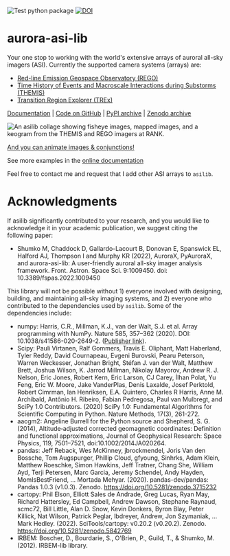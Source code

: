 ![Test python package](https://github.com/mshumko/aurora-asi-lib/workflows/Test%20python%20package/badge.svg) [![DOI](https://zenodo.org/badge/DOI/10.5281/zenodo.4746447.svg)](https://doi.org/10.5281/zenodo.4746446)

# aurora-asi-lib
Your one stop to working with the world's extensive arrays of auroral all-sky imagers (ASI). Currently the supported camera systems (arrays) are: 
* [Red-line Emission Geospace Observatory (REGO)](https://aurora-asi-lib.readthedocs.io/en/latest/imager_api.html#rego-asi)
* [Time History of Events and Macroscale Interactions during Substorms (THEMIS)](https://aurora-asi-lib.readthedocs.io/en/latest/imager_api.html#module-asilib.asi.themis)
* [Transition Region Explorer (TREx)](https://aurora-asi-lib.readthedocs.io/en/latest/imager_api.html#module-asilib.asi.trex)

[Documentation](https://aurora-asi-lib.readthedocs.io/) | [Code on GitHub](https://github.com/mshumko/aurora-asi-lib) | [PyPI archive](https://pypi.org/project/aurora-asi-lib/) | [Zenodo archive](https://doi.org/10.5281/zenodo.4746446)

![An asilib collage showing fisheye images, mapped images, and a keogram from the THEMIS and REGO imagers at RANK.](https://github.com/mshumko/aurora-asi-lib/blob/main/docs/_static/collage.png?raw=true)

[And you can animate images & conjunctions!](https://aurora-asi-lib.readthedocs.io/en/latest/basics_tutorial.html#Satellite-conjunction)

See more examples in the [online documentation](https://aurora-asi-lib.readthedocs.io/en/latest/examples.html) 

Feel free to contact me and request that I add other ASI arrays to `asilib`.

# Acknowledgments
If asilib significantly contributed to your research, and you would like to acknowledge it in your academic publication, we suggest citing the following paper:

- Shumko M, Chaddock D, Gallardo-Lacourt B, Donovan E, Spanswick EL, Halford AJ, Thompson I and Murphy KR (2022), AuroraX, PyAuroraX, and aurora-asi-lib: A user-friendly auroral all-sky imager analysis framework. Front. Astron. Space Sci. 9:1009450. doi: 10.3389/fspas.2022.1009450

This library will not be possible without 1) everyone involved with designing, building, and maintaining all-sky imaging systems, and 2) everyone who contributed to the dependencies used by `asilib`. Some of the dependencies include:
- numpy: Harris, C.R., Millman, K.J., van der Walt, S.J. et al. Array programming with NumPy. Nature 585, 357–362 (2020). DOI: 10.1038/s41586-020-2649-2. ([Publisher link](https://www.nature.com/articles/s41586-020-2649-2)).
- Scipy: Pauli Virtanen, Ralf Gommers, Travis E. Oliphant, Matt Haberland, Tyler Reddy, David Cournapeau, Evgeni Burovski, Pearu Peterson, Warren Weckesser, Jonathan Bright, Stéfan J. van der Walt, Matthew Brett, Joshua Wilson, K. Jarrod Millman, Nikolay Mayorov, Andrew R. J. Nelson, Eric Jones, Robert Kern, Eric Larson, CJ Carey, İlhan Polat, Yu Feng, Eric W. Moore, Jake VanderPlas, Denis Laxalde, Josef Perktold, Robert Cimrman, Ian Henriksen, E.A. Quintero, Charles R Harris, Anne M. Archibald, Antônio H. Ribeiro, Fabian Pedregosa, Paul van Mulbregt, and SciPy 1.0 Contributors. (2020) SciPy 1.0: Fundamental Algorithms for Scientific Computing in Python. Nature Methods, 17(3), 261-272.
- aacgm2: Angeline Burrell for the Python source and Shepherd, S. G. (2014), Altitude‐adjusted corrected geomagnetic coordinates: Definition and functional approximations, Journal of Geophysical Research: Space Physics, 119, 7501–7521, doi:10.1002/2014JA020264. 
- pandas: Jeff Reback, Wes McKinney, jbrockmendel, Joris Van den Bossche, Tom Augspurger, Phillip Cloud, gfyoung, Sinhrks, Adam Klein, Matthew Roeschke, Simon Hawkins, Jeff Tratner, Chang She, William Ayd, Terji Petersen, Marc Garcia, Jeremy Schendel, Andy Hayden, MomIsBestFriend, … Mortada Mehyar. (2020). pandas-dev/pandas: Pandas 1.0.3 (v1.0.3). Zenodo. https://doi.org/10.5281/zenodo.3715232
- cartopy: Phil Elson, Elliott Sales de Andrade, Greg Lucas, Ryan May, Richard Hattersley, Ed Campbell, Andrew Dawson, Stephane Raynaud, scmc72, Bill Little, Alan D. Snow, Kevin Donkers, Byron Blay, Peter Killick, Nat Wilson, Patrick Peglar, lbdreyer, Andrew, Jon Szymaniak, … Mark Hedley. (2022). SciTools/cartopy: v0.20.2 (v0.20.2). Zenodo. https://doi.org/10.5281/zenodo.5842769
- IRBEM: Boscher, D., Bourdarie, S., O'Brien, P., Guild, T., & Shumko, M. (2012). IRBEM-lib library.